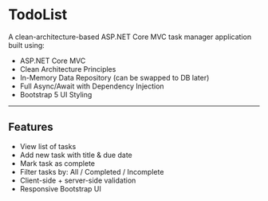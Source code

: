 # TodoList

A clean-architecture-based ASP.NET Core MVC task manager application built using:

- ASP.NET Core MVC
- Clean Architecture Principles
- In-Memory Data Repository (can be swapped to DB later)
- Full Async/Await with Dependency Injection
- Bootstrap 5 UI Styling

---

## Features

- View list of tasks
- Add new task with title & due date
- Mark task as complete
- Filter tasks by: All / Completed / Incomplete
- Client-side + server-side validation
- Responsive Bootstrap UI





